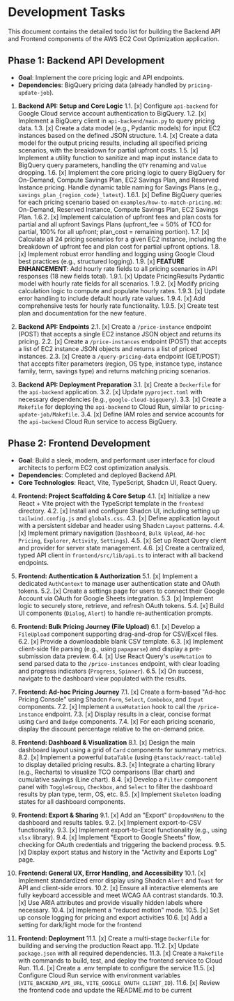 # Development Tasks

This document contains the detailed todo list for building the Backend API and Frontend components of the AWS EC2 Cost Optimization application.

## Phase 1: Backend API Development

*   **Goal**: Implement the core pricing logic and API endpoints.
*   **Dependencies**: BigQuery pricing data (already handled by `pricing-update-job`).

1.  **Backend API: Setup and Core Logic**
    1.1. [x] Configure `api-backend` for Google Cloud service account authentication to BigQuery.
    1.2. [x] Implement a BigQuery client in `api-backend/main.py` to query pricing data.
    1.3. [x] Create a data model (e.g., Pydantic models) for input EC2 instances based on the defined JSON structure.
    1.4. [x] Create a data model for the output pricing results, including all specified pricing scenarios, with the breakdown for partial upfront costs.
    1.5. [x] Implement a utility function to sanitize and map input instance data to BigQuery query parameters, handling the `QTY` renaming and `Value` dropping.
    1.6. [x] Implement the core pricing logic to query BigQuery for On-Demand, Compute Savings Plan, EC2 Savings Plan, and Reserved Instance pricing. Handle dynamic table naming for Savings Plans (e.g., `savings_plan_{region_code}_latest`).
1.6.1. [x] Define BigQuery queries for each pricing scenario based on `examples/how-to-match-pricing.md`: On-Demand, Reserved Instance, Compute Savings Plan, EC2 Savings Plan.
1.6.2. [x] Implement calculation of upfront fees and plan costs for partial and all upfront Savings Plans (upfront_fee = 50% of TCO for partial, 100% for all upfront; plan_cost = remaining portion).
    1.7. [x] Calculate all 24 pricing scenarios for a given EC2 instance, including the breakdown of upfront fee and plan cost for partial upfront options.
    1.8. [x] Implement robust error handling and logging using Google Cloud best practices (e.g., structured logging).
    1.9. [x] **FEATURE ENHANCEMENT**: Add hourly rate fields to all pricing scenarios in API responses (18 new fields total).
        1.9.1. [x] Update PricingResults Pydantic model with hourly rate fields for all scenarios.
        1.9.2. [x] Modify pricing calculation logic to compute and populate hourly rates.
        1.9.3. [x] Update error handling to include default hourly rate values.
        1.9.4. [x] Add comprehensive tests for hourly rate functionality.
        1.9.5. [x] Create test plan and documentation for the new feature.

2.  **Backend API: Endpoints**
    2.1. [x] Create a `/price-instance` endpoint (POST) that accepts a single EC2 instance JSON object and returns its pricing.
    2.2. [x] Create a `/price-instances` endpoint (POST) that accepts a list of EC2 instance JSON objects and returns a list of priced instances.
    2.3. [x] Create a `/query-pricing-data` endpoint (GET/POST) that accepts filter parameters (region, OS type, instance type, instance family, term, savings type) and returns matching pricing scenarios.

3.  **Backend API: Deployment Preparation**
    3.1. [x] Create a `Dockerfile` for the `api-backend` application.
    3.2. [x] Update `pyproject.toml` with necessary dependencies (e.g., `google-cloud-bigquery`).
    3.3. [x] Create a `Makefile` for deploying the `api-backend` to Cloud Run, similar to `pricing-update-job/Makefile`.
    3.4. [x] Define IAM roles and service accounts for the `api-backend` Cloud Run service to access BigQuery.

## Phase 2: Frontend Development

*   **Goal**: Build a sleek, modern, and performant user interface for cloud architects to perform EC2 cost optimization analysis.
*   **Dependencies**: Completed and deployed Backend API.
*   **Core Technologies**: React, Vite, TypeScript, Shadcn UI, React Query.

4.  **Frontend: Project Scaffolding & Core Setup**
    4.1. [x] Initialize a new React + Vite project with the TypeScript template in the `frontend` directory.
    4.2. [x] Install and configure Shadcn UI, including setting up `tailwind.config.js` and `globals.css`.
    4.3. [x] Define application layout with a persistent sidebar and header using Shadcn `Layout` patterns.
    4.4. [x] Implement primary navigation (`Dashboard`, `Bulk Upload`, `Ad-hoc Pricing`, `Explorer`, `Activity`, `Settings`).
    4.5. [x] Set up React Query client and provider for server state management.
    4.6. [x] Create a centralized, typed API client in `frontend/src/lib/api.ts` to interact with all backend endpoints.

5.  **Frontend: Authentication & Authorization**
    5.1. [x] Implement a dedicated `AuthContext` to manage user authentication state and OAuth tokens.
    5.2. [x] Create a settings page for users to connect their Google Account via OAuth for Google Sheets integration.
    5.3. [x] Implement logic to securely store, retrieve, and refresh OAuth tokens.
    5.4. [x] Build UI components (`Dialog`, `Alert`) to handle re-authentication prompts.

6.  **Frontend: Bulk Pricing Journey (File Upload)**
    6.1. [x] Develop a `FileUpload` component supporting drag-and-drop for CSV/Excel files.
    6.2. [x] Provide a downloadable blank CSV template.
    6.3. [x] Implement client-side file parsing (e.g., using `papaparse`) and display a pre-submission data preview.
    6.4. [x] Use React Query's `useMutation` to send parsed data to the `/price-instances` endpoint, with clear loading and progress indicators (`Progress`, `Spinner`).
    6.5. [x] On success, navigate to the dashboard view populated with the results.

7.  **Frontend: Ad-hoc Pricing Journey**
    7.1. [x] Create a form-based "Ad-hoc Pricing Console" using Shadcn `Form`, `Select`, `Combobox`, and `Input` components.
    7.2. [x] Implement a `useMutation` hook to call the `/price-instance` endpoint.
    7.3. [x] Display results in a clear, concise format using `Card` and `Badge` components.
    7.4. [x] For each pricing scenario, display the discount percentage relative to the on-demand price.

8.  **Frontend: Dashboard & Visualization**
    8.1. [x] Design the main dashboard layout using a grid of `Card` components for summary metrics.
    8.2. [x] Implement a powerful `DataTable` (using `@tanstack/react-table`) to display detailed pricing results.
    8.3. [x] Integrate a charting library (e.g., Recharts) to visualize TCO comparisons (Bar chart) and cumulative savings (Line chart).
    8.4. [x] Develop a `Filter` component panel with `ToggleGroup`, `Checkbox`, and `Select` to filter the dashboard results by plan type, term, OS, etc.
    8.5. [x] Implement `Skeleton` loading states for all dashboard components.

9.  **Frontend: Export & Sharing**
     9.1. [x] Add an "Export" `DropdownMenu` to the dashboard and results tables.
    9.2. [x] Implement export-to-CSV functionality.
    9.3. [x] Implement export-to-Excel functionality (e.g., using `xlsx` library).
    9.4. [x] Implement "Export to Google Sheets" flow, checking for OAuth credentials and triggering the backend process.
    9.5. [x] Display export status and history in the "Activity and Exports Log" page.

10. **Frontend: General UX, Error Handling, and Accessibility**
     10.1. [x] Implement standardized error display using Shadcn `Alert` and `Toast` for API and client-side errors.
     10.2. [x] Ensure all interactive elements are fully keyboard accessible and meet WCAG AA contrast standards.
     10.3. [x] Use ARIA attributes and provide visually hidden labels where necessary.
     10.4. [x] Implement a "reduced motion" mode.
     10.5. [x] Set up console logging for pricing and export activities
     10.6. [x] Add a setting for dark/light mode for the frontend

11. **Frontend: Deployment**
    11.1. [x] Create a multi-stage `Dockerfile` for building and serving the production React app.
    11.2. [x] Update `package.json` with all required dependencies.
    11.3. [x] Create a `Makefile` with commands to build, test, and deploy the frontend service to Cloud Run.
    11.4. [x] Create a .env template to configure the service
    11.5. [x] Configure Cloud Run service with environment variables (`VITE_BACKEND_API_URL`, `VITE_GOOGLE_OAUTH_CLIENT_ID`).
    11.6. [x] Review the frontend code and update the README.md to be current
